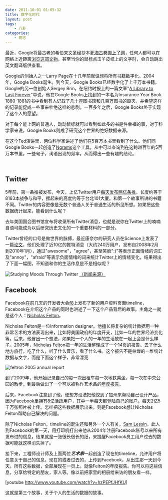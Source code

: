 ```yaml
---
date: 2011-10-01 01:05:32
title: 数字化时代
layout: post
tags:
    - 八卦
categories:
    - 网志
---
```

最近，Google将最古老的希伯来文圣经抄本<a href="http://zh.wikipedia.org/wiki/%E6%AD%BB%E6%B5%B7%E5%8F%A4%E5%8D%B7">死海古卷</a><a href="http://googleblog.blogspot.com/2011/09/from-desert-to-web-bringing-dead-sea.html">搬上了网</a>，任何人都可以在网络上近距离<a href="http://dss.collections.imj.org.il/">浏览这部文物</a>，甚至当你的鼠标点击羊皮纸上的文字时，会自动跳出英文翻译版供查看。

Google的创始人之一Larry Page在十几年前就设想将所有书籍数字化。2004年，Google Books诞生。到今天，Google Books已经数字化了上千万本书籍。Google的另一位创始人Sergey Brin，在纽约时报上的一篇文章"<a href="http://www.nytimes.com/2009/10/09/opinion/09brin.html?pagewanted=all">A Library to Last Forever</a>"中说，他在Google Books上找到的一本名为Insurance Year Book 1880-1881的书中看到有人记载了几十座图书馆和几百万图书的毁灭，并希望这样的记录能促成一些事来杜绝这样的悲剧。一百多年之后，Google Books终于实现了这个人的愿望。

对于每个能上网的普通人，动动鼠标就可以看到如此多的书是件幸福的事，对于科学家来说，Google Books则成了研究这个世界的绝好数据来源。

在这个Ted演讲里，两位科学家讲述了他们在5百万本书里看到了什么。他们同Google Books一起创造了<a href="http://books.google.com/ngrams">Ngrams</a>这个工具，从中可以查询到在这跨越百年的5百万本书里，一些句子，词语出现的频率，从而得出一些有趣的结论。

&nbsp;
<h2>Twitter</h2>
5年前，第一条推被发布，今天，上亿Twitter用户<a href="http://blog.twitter.com/2011/06/200-million-tweets-per-day.html">每天发布两亿条推</a>，长度约等于8163本战争与和平，摞起来的高度约等于台北101大厦。和第一个故事所讲的书籍不同。Twitter的内容更像是无数个普通人关于普通生活的所见所想。如果把这些数据统计起来，能看到什么呢？

去年美国国会图书馆宣布将收录所有Twitter消息，也就是说你在Twitter上的喃喃自语可能成为以后研究历史文化的一个重要材料的一部分。

Twitter曾经的口号是做世界的脉搏，最近康奈尔的研究人员在Science上发表了一篇<a href="http://www.sciencemag.org/content/333/6051/1878.abstract">论文</a>，他们处理了近10亿的推特消息（大约240万用户，发布自2008年2月到2010年1月），通过"awesome"，"agree"，甚至笑脸":)"等表示正面情绪的词汇及"annoy"，"afraid"等表示负面情绪的词来统计Twitter上的情绪变化，结果得出了下面一幅图，不知道和你的生活作息是不是相似呢？

<img src="http://graphics8.nytimes.com/images/2011/09/30/science/30twitter_graphic/30twitter_graphic-popup-v2.gif" alt=" Studying Moods Through Twitter" /> <a href="http://www.nytimes.com/2011/09/30/science/30twitter.html">（新闻来源）</a>
<h2>Facebook</h2>
Facebook在前几天的开发者大会<a href="http://livestre.am/130zN">f8</a>上发布了新的用户资料页面timeline，Facebook在介绍这个产品的同时也讲述了一下这个产品背后的故事。主角之一就是这个人：<a href="http://feltron.com/">Nicholas Felton</a>。

Nicholas Felton是一位Information designer。他擅长将复杂的统计数据用一种非常艺术的方法表现出来，比如将美国政府的年度开支，比如一年的世界经济变化等。后来，他冒出一个想法，如果把一个人的一年的生活放在一起上会是什么样子。2005年，Nicholas Felton把一年的生活整理成了一个14页的报告。去了什么地方旅行，吃了什么，听了什么音乐，看了什么书。这个报告不是枯燥的一堆统计数据与文字，而是下面这个样子，非常漂亮

<img src="http://feltron.com/images/ar05_01.jpg" alt="feltron 2005 annual report" />

到了2009年，他开始记录自己的每一次出租车每一次地铁乘坐，每一次在中央公园的散步，到最后做出了一个可以被称作艺术品的<a href="http://feltron.com/ar09_01.html">年度报告</a>。

后来，Facebook注意到了他，便想方设法把他挖到了加州来帮助自己设计产品，因为Facebook里拥有8亿活跃用户，其中一半每天都登陆自己的账户。每天2亿5千万张照片被上传。怎样把这些数据展示出来，则是Facebook想让Nicholas Felton帮助自己解决的问题。

除了Nicholas Felton，timeline的诞生还和另外一个人有关，<a href="https://www.facebook.com/lessin">Sam Lessin</a>，此人到Facebook的第一天，用打印机打出来他从2004年注册Facebook账号以来所有发布过的信息，结果就是一张很长很长的纸，来提醒Facebook员工用户过去的数据可能就这样消失掉了。

接下来，工程师设计师及上面两位<strong><em>艺术家</em></strong>一起创造了现在的timeline，允许用户将任意关于自己的信息，现在的或者过去的，上传到Facebook，从出生那一天到今天。所有这些数据，全部展现在一页上。就像Felton的年度报告。你可以将这些信息，分享给特定的朋友，家人等。像以前把家里的相册给来访的朋友看一样。

[youtube http://www.youtube.com/watch?v=hzPEPfJHfKU]

这就是第三个故事，关于个人的生活的数据的故事。
